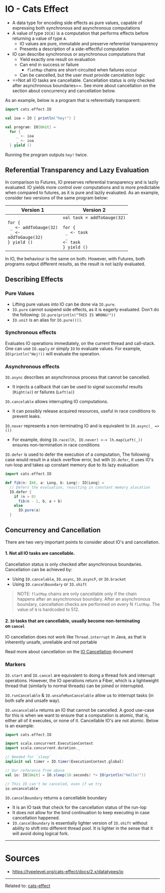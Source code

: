# IO - Cats Effect

- A data type for encoding side effects as pure values, capable of expressing both synchronous and asynchronous computations
- A value of type `IO[A]` is a computation that performs effects before returning a value of type `A`.
	- IO values are pure, immutable and preserve referential transparency
	- Presents a description of a side-effectful computation
- IO can describe synchronous or asynchronous computations that
	- Yield exactly one result on evaluation
	- Can end in success or failure
		- `flatMap` chains are short-circuited when failures occur
	- Can be cancelled, but the user must provide cancelation logic
- ==Not all IO tasks are cancellable. Cancellation status is only checked after asynchronous boundaries==. See more about cancellation on the section about concurrency and cancellation below.


As an example, below is a program that is referentially transparent:
```scala
import cats.effect.IO

val ioa = IO { println("hey!") }

val program: IO[Unit] =
  for {
     _ <- ioa
     _ <- ioa
  } yield ()
```

Running the program outputs `hey!` twice.

## Referential Transparency and Lazy Evaluation

In comparison to Futures, IO preserves referential transparency and is lazily evaluated. IO yields more control over computations and is more predictable when compared to futures, as it is pure and lazily evaluated. 
As an example, consider two versions of the same program below:

| Version 1                                                                              | Version 2                                                                                           |
| -------------------------------------------------------------------------------------- | --------------------------------------------------------------------------------------------------- |
| <code>for {<br>  _ <- addToGauge(32)<br>  _ <- addToGauge(32)<br>} yield ()<br></code> | <code>val task = addToGauge(32)<br><br>for {<br>  _ <- task<br>  _ <- task<br>} yield ()<br></code> |


In IO, the behaviour is the same on both. However, with Futures, both programs output different results, as the result is not lazily evaluated.


## Describing Effects

### Pure Values
- Lifting pure values into IO can be done via `IO.pure`.
- `IO.pure` cannot suspend side effects, as it is eagerly evaluated. Don't do the following: `IO.pure(println("THIS IS WRONG!"))`
- `IO.unit` is an alias for `IO.pure(())`.

### Synchronous effects
Evaluates IO operations immediately, on the current thread and call-stack. One can use `IO.apply` or simply `IO` to evaluate values. For example, `IO(println("Hej!))` will evaluate the operation.

### Asynchronous effects

`IO.async` describes an asynchronous process that cannot be cancelled.
- It injects a callback that can be used to signal successful results (`Right(a)`) or failures (`Left(a)`)

`IO.cancelable` allows interrupting IO computations.
- It can possibly release acquired resources, useful in race conditions to prevent leaks.

`IO.never` represents a non-terminating IO and is equivalent to `IO.async(_ => ())`
- For example, doing `IO.race(lh, IO.never) <-> lh.map(Left(_))` ensures non-termination in race conditions

`IO.defer` is used to defer the execution of a computation, The following case would result in a stack overflow error, but with `IO.defer`, it uses IO's run-loop and takes up constant memory due to its lazy evaluation:
```scala
import cats.effect.IO

def fib(n: Int, a: Long, b: Long): IO[Long] =
  // Defers the evaluation, resulting in constant memory alocation
  IO.defer { 
    if (n > 0)
      fib(n - 1, b, a + b)
    else
      IO.pure(a)
  }
```

## Concurrency and Cancellation

There are two very important points to consider about IO's and cancellation.
#### 1. Not all IO tasks are cancellable.
Cancellation status is only checked after asynchronous boundaries. Cancellation can be achieved by:
- Using `IO.cancelable`, `IO.async`, `IO.asyncF`, or `IO.bracket`
- Using `IO.cancelBoundary` or `IO.shift`

> NOTE: `flatMap` chains are only cancellable only if the chain happens after an asynchronous boundary. After an asynchronous boundary, cancellation checks are performed on every N `flatMap`. The value of `N` is hardcoded to 512.

#### 2. `IO` tasks that are cancellable, usually become non-terminating on `cancel`
IO cancellation does not work like `Thread.interrupt` in Java, as that is inherently unsafe, unreliable and not portable 

Read more about cancellation on the [IO Cancellation](io-cancellation) document


### Markers

`IO.start` and `IO.cancel` are equivalent to doing a thread fork and interrupt operations. However, the IO operations return a Fiber, which is a lightweight thread that (similarly to normal threads) can be joined or interrupted.


`IO.runCancelable` & `IO.unsafeRunCancelable` allow us to interrupt tasks (in both safe and unsafe way).

`IO.uncancelable` returns an IO that cannot be cancelled. A good use-case for this is when we want to ensure that a computation is atomic, that is, either all of it executes, or none of it. Cancellable IO's are not atomic.
Below is an example:

```scala
import cats.effect.IO

import scala.concurrent.ExecutionContext
import scala.concurrent.duration._

// Needed for `sleep`
implicit val timer = IO.timer(ExecutionContext.global)

// Our reference from above
val io: IO[Unit] = IO.sleep(10.seconds) *> IO(println("Hello!"))

// This IO can't be canceled, even if we try
io.uncancelable
```


`IO.cancelBoundary` returns a cancellable boundary
- It is an IO task that check for the cancellation status of the run-lop
- It does not allow for the bind continuation to keep executing in case cancellation happened.
- `IO.cancelBoundary` is essentially lighter version of `IO.shift` without ability to shift into different thread pool. It is lighter in the sense that it will avoid doing logical fork.


---
# Sources
- https://typelevel.org/cats-effect/docs/2.x/datatypes/io


<hr>

Related to: [cats-effect](cats-effect)
